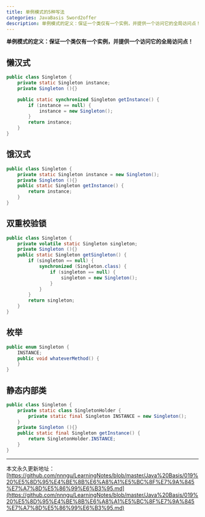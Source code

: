 ```yaml
---
title: 单例模式的5种写法
categories: JavaBasis Sword2offer
description: 单例模式的定义：保证一个类仅有一个实例，并提供一个访问它的全局访问点！
---
```


**单例模式的定义：保证一个类仅有一个实例，并提供一个访问它的全局访问点！**

## 懒汉式

```java
public class Singleton {
    private static Singleton instance;
    private Singleton (){}

    public static synchronized Singleton getInstance() {
		if (instance == null) {
			instance = new Singleton();
		}
		return instance;
    }
}
```

## 饿汉式

```java
public class Singleton {  
    private static Singleton instance = new Singleton();  
    private Singleton (){}  
    public static Singleton getInstance() {  
    	return instance;  
    }  
}
```

## 双重校验锁

```java
public class Singleton {
    private volatile static Singleton singleton;
    private Singleton (){}
    public static Singleton getSingleton() {
		if (singleton == null) {
			synchronized (Singleton.class) {
				if (singleton == null) {
					singleton = new Singleton();
				}
			}
		}
		return singleton;
    }
}
```

## 枚举

```java
public enum Singleton {
    INSTANCE;
    public void whateverMethod() {
    }
}
```

## 静态内部类

```java
public class Singleton {  
    private static class SingletonHolder {  
    	private static final Singleton INSTANCE = new Singleton();  
    }  
    private Singleton (){}  
    public static final Singleton getInstance() {  
    	return SingletonHolder.INSTANCE;  
    }  
}
```


















---

本文永久更新地址：[https://github.com/nnngu/LearningNotes/blob/master/Java%20Basis/019%20%E5%8D%95%E4%BE%8B%E6%A8%A1%E5%BC%8F%E7%9A%845%E7%A7%8D%E5%86%99%E6%B3%95.md](https://github.com/nnngu/LearningNotes/blob/master/Java%20Basis/019%20%E5%8D%95%E4%BE%8B%E6%A8%A1%E5%BC%8F%E7%9A%845%E7%A7%8D%E5%86%99%E6%B3%95.md)